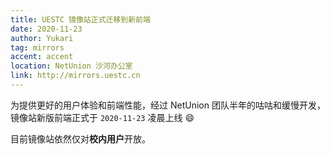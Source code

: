 ```yaml
---
title: UESTC 镜像站正式迁移到新前端
date: 2020-11-23
author: Yukari
tag: mirrors
accent: accent
location: NetUnion 沙河办公室
link: http://mirrors.uestc.cn
---
```

为提供更好的用户体验和前端性能，经过 NetUnion 团队半年的咕咕和缓慢开发，镜像站新版前端正式于 `2020-11-23` 凌晨上线 :smile:

目前镜像站依然仅对**校内用户**开放。
